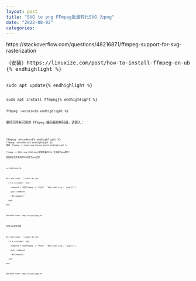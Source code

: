 ```yaml
---
layout: post
title: "SVG to png FFmpeg批量转化SVG 为png"
date: "2022-08-02"
categories: 
---
```

<p>https://stackoverflow.com/questions/48216871/ffmpeg-support-for-svg-rasterization</p>

<pre class="default s-code-block">
（安装）https://linuxize.com/post/how-to-install-ffmpeg-on-ubuntu-18-04/
{% endhighlight %}

<pre class="terminal">
<code class="terminal-line" prefix="$">sudo apt update{% endhighlight %}

<pre class="terminal">
<code class="terminal-line" prefix="$">sudo apt install ffmpeg{% endhighlight %}

<pre class="terminal">
<code class="terminal-line" prefix="$">ffmpeg -version{% endhighlight %}

<p>要打印所有可用的 FFmpeg 编码器和解码器，请键入：</p>

<pre class="default s-code-block">
<code class="terminal-line" prefix="$">ffmpeg -encoders{% endhighlight %}
<code class="terminal-line" prefix="$">ffmpeg -decoders{% endhighlight %}
<code class="hljs language-css"><span class="hljs-selector-class">使用：</span>ffmpeg -<span class="hljs-selector-tag">i</span> <span class="hljs-selector-tag">input</span><span class="hljs-selector-class">.svg</span> output<span class="hljs-selector-class">.png</span>{% endhighlight %}

<p>ffmpeg -i 2012.svg 2012.png(保留原来的SVG，生成新的png图片）<br />
批量转化文件夹内的SVG文件为png文件</p>

<p>script/png.rb</p>

<p>Dir.entries(&#39;.&#39;).each do |e|<br />
&nbsp; if e.include? &#39;svg&#39;<br />
&nbsp;&nbsp;&nbsp; command = %Q{ffmpeg -i &quot;#{e}&quot;&nbsp; &quot;#{e.sub(&#39;svg&#39;, &#39;png&#39;)}&quot;}<br />
&nbsp;&nbsp;&nbsp; puts command<br />
&nbsp;&nbsp;&nbsp; `#{command}`<br />
&nbsp; end<br />
end</p>

<p>$bundle exec ruby script/png.rb</p>

<p>生成jpg文件同理</p>

<p>Dir.entries(&#39;.&#39;).each do |e|<br />
&nbsp; if e.include? &#39;svg&#39;<br />
&nbsp;&nbsp;&nbsp; command = %Q{ffmpeg -i &quot;#{e}&quot;&nbsp; &quot;#{e.sub(&#39;svg&#39;, &#39;jpg&#39;)}&quot;}<br />
&nbsp;&nbsp;&nbsp; puts command<br />
&nbsp;&nbsp;&nbsp; `#{command}`<br />
&nbsp; end<br />
end</p>

<p>$bundle exec ruby script/jpg.rb</p>

